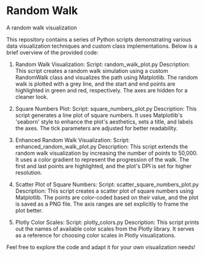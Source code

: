 # Random Walk
A random walk visualization

This repository contains a series of Python scripts demonstrating various data visualization techniques and custom class implementations. Below is a brief overview of the provided code:

1. Random Walk Visualization:
Script: random_walk_plot.py
Description: This script creates a random walk simulation using a custom RandomWalk class and visualizes the path using Matplotlib. The random walk is plotted with a grey line, and the start and end points are highlighted in green and red, respectively. The axes are hidden for a cleaner look.

2. Square Numbers Plot:
Script: square_numbers_plot.py
Description: This script generates a line plot of square numbers. It uses Matplotlib's 'seaborn' style to enhance the plot's aesthetics, sets a title, and labels the axes. The tick parameters are adjusted for better readability.

3. Enhanced Random Walk Visualization:
Script: enhanced_random_walk_plot.py
Description: This script extends the random walk visualization by increasing the number of points to 50,000. It uses a color gradient to represent the progression of the walk. The first and last points are highlighted, and the plot's DPI is set for higher resolution.

4. Scatter Plot of Square Numbers:
Script: scatter_square_numbers_plot.py
Description: This script creates a scatter plot of square numbers using Matplotlib. The points are color-coded based on their value, and the plot is saved as a PNG file. The axis ranges are set explicitly to frame the plot better.

5. Plotly Color Scales:
Script: plotly_colors.py
Description: This script prints out the names of available color scales from the Plotly library. It serves as a reference for choosing color scales in Plotly visualizations.

Feel free to explore the code and adapt it for your own visualization needs!

